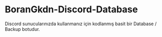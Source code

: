 # BoranGkdn-Discord-Database
Discord sunucularınızda kullanmanız için kodlanmış basit bir Database / Backup botudur.
